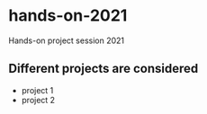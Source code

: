 # hands-on-2021
Hands-on project session 2021

## Different projects are considered

* project 1
* project 2

